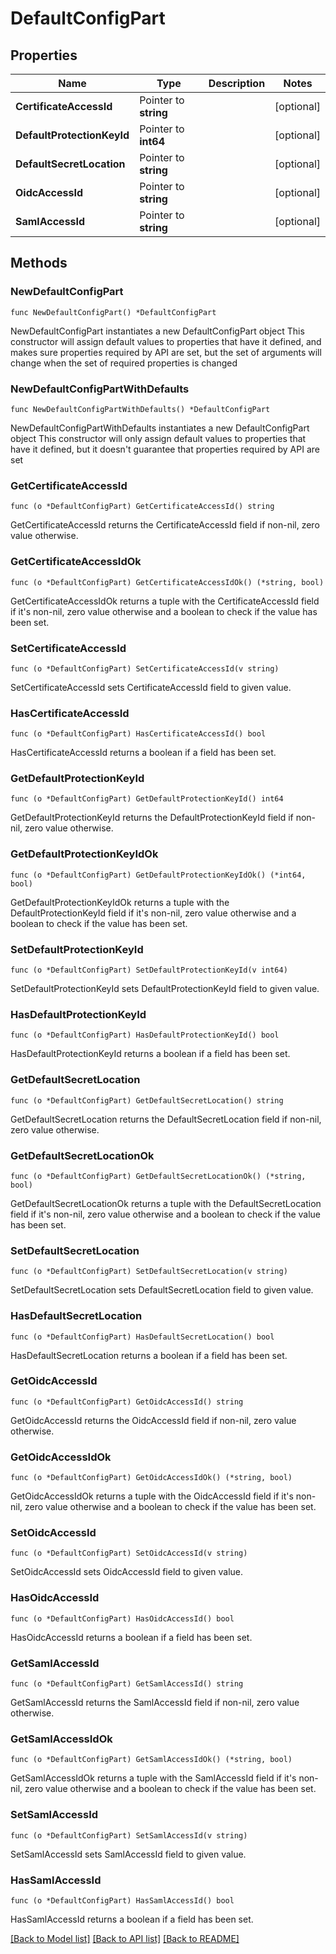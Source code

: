 # DefaultConfigPart

## Properties

Name | Type | Description | Notes
------------ | ------------- | ------------- | -------------
**CertificateAccessId** | Pointer to **string** |  | [optional] 
**DefaultProtectionKeyId** | Pointer to **int64** |  | [optional] 
**DefaultSecretLocation** | Pointer to **string** |  | [optional] 
**OidcAccessId** | Pointer to **string** |  | [optional] 
**SamlAccessId** | Pointer to **string** |  | [optional] 

## Methods

### NewDefaultConfigPart

`func NewDefaultConfigPart() *DefaultConfigPart`

NewDefaultConfigPart instantiates a new DefaultConfigPart object
This constructor will assign default values to properties that have it defined,
and makes sure properties required by API are set, but the set of arguments
will change when the set of required properties is changed

### NewDefaultConfigPartWithDefaults

`func NewDefaultConfigPartWithDefaults() *DefaultConfigPart`

NewDefaultConfigPartWithDefaults instantiates a new DefaultConfigPart object
This constructor will only assign default values to properties that have it defined,
but it doesn't guarantee that properties required by API are set

### GetCertificateAccessId

`func (o *DefaultConfigPart) GetCertificateAccessId() string`

GetCertificateAccessId returns the CertificateAccessId field if non-nil, zero value otherwise.

### GetCertificateAccessIdOk

`func (o *DefaultConfigPart) GetCertificateAccessIdOk() (*string, bool)`

GetCertificateAccessIdOk returns a tuple with the CertificateAccessId field if it's non-nil, zero value otherwise
and a boolean to check if the value has been set.

### SetCertificateAccessId

`func (o *DefaultConfigPart) SetCertificateAccessId(v string)`

SetCertificateAccessId sets CertificateAccessId field to given value.

### HasCertificateAccessId

`func (o *DefaultConfigPart) HasCertificateAccessId() bool`

HasCertificateAccessId returns a boolean if a field has been set.

### GetDefaultProtectionKeyId

`func (o *DefaultConfigPart) GetDefaultProtectionKeyId() int64`

GetDefaultProtectionKeyId returns the DefaultProtectionKeyId field if non-nil, zero value otherwise.

### GetDefaultProtectionKeyIdOk

`func (o *DefaultConfigPart) GetDefaultProtectionKeyIdOk() (*int64, bool)`

GetDefaultProtectionKeyIdOk returns a tuple with the DefaultProtectionKeyId field if it's non-nil, zero value otherwise
and a boolean to check if the value has been set.

### SetDefaultProtectionKeyId

`func (o *DefaultConfigPart) SetDefaultProtectionKeyId(v int64)`

SetDefaultProtectionKeyId sets DefaultProtectionKeyId field to given value.

### HasDefaultProtectionKeyId

`func (o *DefaultConfigPart) HasDefaultProtectionKeyId() bool`

HasDefaultProtectionKeyId returns a boolean if a field has been set.

### GetDefaultSecretLocation

`func (o *DefaultConfigPart) GetDefaultSecretLocation() string`

GetDefaultSecretLocation returns the DefaultSecretLocation field if non-nil, zero value otherwise.

### GetDefaultSecretLocationOk

`func (o *DefaultConfigPart) GetDefaultSecretLocationOk() (*string, bool)`

GetDefaultSecretLocationOk returns a tuple with the DefaultSecretLocation field if it's non-nil, zero value otherwise
and a boolean to check if the value has been set.

### SetDefaultSecretLocation

`func (o *DefaultConfigPart) SetDefaultSecretLocation(v string)`

SetDefaultSecretLocation sets DefaultSecretLocation field to given value.

### HasDefaultSecretLocation

`func (o *DefaultConfigPart) HasDefaultSecretLocation() bool`

HasDefaultSecretLocation returns a boolean if a field has been set.

### GetOidcAccessId

`func (o *DefaultConfigPart) GetOidcAccessId() string`

GetOidcAccessId returns the OidcAccessId field if non-nil, zero value otherwise.

### GetOidcAccessIdOk

`func (o *DefaultConfigPart) GetOidcAccessIdOk() (*string, bool)`

GetOidcAccessIdOk returns a tuple with the OidcAccessId field if it's non-nil, zero value otherwise
and a boolean to check if the value has been set.

### SetOidcAccessId

`func (o *DefaultConfigPart) SetOidcAccessId(v string)`

SetOidcAccessId sets OidcAccessId field to given value.

### HasOidcAccessId

`func (o *DefaultConfigPart) HasOidcAccessId() bool`

HasOidcAccessId returns a boolean if a field has been set.

### GetSamlAccessId

`func (o *DefaultConfigPart) GetSamlAccessId() string`

GetSamlAccessId returns the SamlAccessId field if non-nil, zero value otherwise.

### GetSamlAccessIdOk

`func (o *DefaultConfigPart) GetSamlAccessIdOk() (*string, bool)`

GetSamlAccessIdOk returns a tuple with the SamlAccessId field if it's non-nil, zero value otherwise
and a boolean to check if the value has been set.

### SetSamlAccessId

`func (o *DefaultConfigPart) SetSamlAccessId(v string)`

SetSamlAccessId sets SamlAccessId field to given value.

### HasSamlAccessId

`func (o *DefaultConfigPart) HasSamlAccessId() bool`

HasSamlAccessId returns a boolean if a field has been set.


[[Back to Model list]](../README.md#documentation-for-models) [[Back to API list]](../README.md#documentation-for-api-endpoints) [[Back to README]](../README.md)



